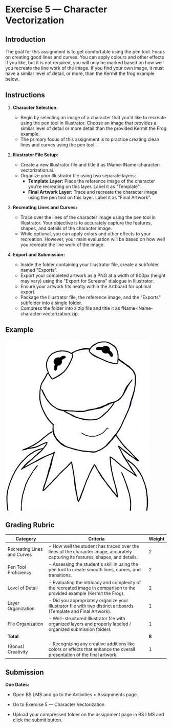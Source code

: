 # Exercise 5 — Character Vectorization

## Introduction

The goal for this assignment is to get comfortable using the pen tool. Focus on creating good lines and curves. You can apply colours and other effects if you like, but it is not required, you will only be marked based on how well you recreate the line work of the image. If you find your own image, it must have a similar level of detail, or more, than the Kermit the frog example below.

<ClientOnly>
  <Countdown :weekNumber="5">

## Instructions

1. **Character Selection:**

   - Begin by selecting an image of a character that you'd like to recreate using the pen tool in Illustrator. Choose an image that provides a similar level of detail or more detail than the provided Kermit the Frog example.
   - The primary focus of this assignment is to practice creating clean lines and curves using the pen tool.

2. **Illustrator File Setup:**

   - Create a new Illustrator file and title it as fName-lName-character-vectorization.ai.
   - Organize your Illustrator file using two separate layers:
     - **Template Layer:** Place the reference image of the character you're recreating on this layer. Label it as "Template".
     - **Final Artwork Layer:** Trace and recreate the character image using the pen tool on this layer. Label it as "Final Artwork".

3. **Recreating Lines and Curves:**

   - Trace over the lines of the character image using the pen tool in Illustrator. Your objective is to accurately capture the features, shapes, and details of the character image.
   - While optional, you can apply colors and other effects to your recreation. However, your main evaluation will be based on how well you recreate the line work of the image.

4. **Export and Submission:**

   - Inside the folder containing your Illustrator file, create a subfolder named "Exports".
   - Export your completed artwork as a PNG at a width of 800px (height may vary) using the "Export for Screens" dialogue in Illustrator.
   - Ensure your artwork fits neatly within the Artboard for optimal export.
   - Package the Illustrator file, the reference image, and the "Exports" subfolder into a single folder.
   - Compress the folder into a zip file and title it as fName-lName-character-vectorization.zip.

## Example

![Exercise example](./assets/kermit-the-frog.png)

## Grading Rubric

| Category                    | Criteria                                                                                                                         | Weight |
| --------------------------- | -------------------------------------------------------------------------------------------------------------------------------- | ------ |
| Recreating Lines and Curves | - How well the student has traced over the lines of the character image, accurately capturing its features, shapes, and details. | 2      |
| Pen Tool Proficiency        | - Assessing the student's skill in using the pen tool to create smooth lines, curves, and transitions.                           | 2      |
| Level of Detail             | - Evaluating the intricacy and complexity of the recreated image in comparison to the provided example (Kermit the Frog).        | 2      |
| Layer Organization          | - Did you appropriately organize your Illustrator file with two distinct artboards (Template and Final Artwork).                 | 1      |
| File Organization           | - Well-structured Illustrator file with organized layers and properly labeled / organized submission folders                     | 1      |
| **Total**                   |                                                                                                                                  | **8**  |
| (Bonus) Creativity          | - Recognizing any creative additions like colors or effects that enhance the overall presentation of the final artwork.          | 1      |

## Submission

**Due Dates:**

<Badge text="Section 300: Tuesday October 10th @5:00pm" />
<Badge type="error" text="Section 310: Monday October 9th @6:00pm" />

- Open BS LMS and go to the Activities > Assignments page.
- Go to Exercise 5 — Character Vectorization
- Upload your compressed folder on the assignment page in BS LMS and click the submit button.

  </Countdown>
</ClientOnly>
